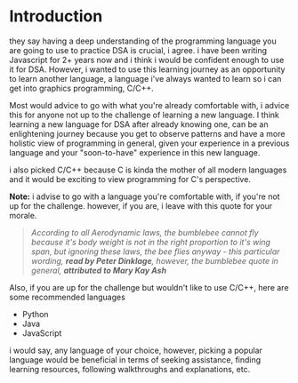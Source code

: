 # Introduction

they say having a deep understanding of the programming language you are going to use to practice DSA is crucial, i agree. i have been writing Javascript for 2+ years now and i think i would be confident enough to use it for DSA. However, i wanted to use this learning journey as an opportunity to learn another language, a language i've always wanted to learn so i can get into graphics programming, C/C++.

Most would advice to go with what you're already comfortable with, i advice this for anyone not up to the challenge of learning a new language. I think learning a new language for DSA after already knowing one, can be an enlightening journey because you get to observe patterns and have a more holistic view of programming in general, given your experience in a previous language and your "soon-to-have" experience in this new language.

i also picked C/C++ because C is kinda the mother of all modern languages and it would be exciting to view programming for C's perspective.

**Note:** i advise to go with a language you're comfortable with, if you're not up for the challenge. however, if you are, i leave with this quote for your morale.

> _According to all Aerodynamic laws, the bumblebee cannot fly because it's body weight is not in the right proportion to it's wing span, but ignoring these laws, the bee flies anyway - this particular wording, **read by Peter Dinklage**, however, the bumblebee quote in general, **attributed to Mary Kay Ash**_

Also, if you are up for the challenge but wouldn't like to use C/C++, here are some recommended languages

- Python
- Java
- JavaScript

i would say, any language of your choice, however, picking a popular language would be beneficial in terms of seeking assistance, finding learning resources, following walkthroughs and explanations, etc.
